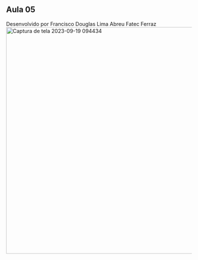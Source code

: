 ##  Aula 05

Desenvolvido por Francisco Douglas Lima Abreu
Fatec Ferraz
<img width="615" alt="Captura de tela 2023-09-19 094434" src="https://github.com/franciscodouglas/aula05/assets/98854868/f47c6331-ff6f-4f55-979b-4048af2480f5">
